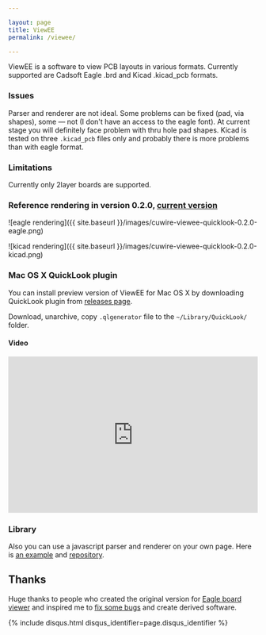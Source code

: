 ```yaml
---

layout: page
title: ViewEE
permalink: /viewee/

---
```


ViewEE is a software to view PCB layouts in various formats. Currently supported are Cadsoft Eagle .brd
and Kicad .kicad_pcb formats.

### Issues

Parser and renderer are not ideal. Some problems can be fixed (pad, via shapes),
some — not (I don't have an access to the eagle font). At current stage you will
definitely face problem with thru hole pad shapes. Kicad is tested on three `.kicad_pcb`
files only and probably there is more problems than with eagle format.

### Limitations

Currently only 2layer boards are supported.

### Reference rendering in version 0.2.0, [current version](/viewee/preview/)

![eagle rendering]({{ site.baseurl }}/images/cuwire-viewee-quicklook-0.2.0-eagle.png)

![kicad rendering]({{ site.baseurl }}/images/cuwire-viewee-quicklook-0.2.0-kicad.png)

### Mac OS X QuickLook plugin

You can install preview version of ViewEE for Mac OS X by downloading QuickLook plugin
from [releases page](https://github.com/cuwire/viewee.js/releases).

Download, unarchive, copy `.qlgenerator` file to the `~/Library/QuickLook/` folder.

#### Video

<div class="videoWrapper ViewEE-QuickLook">
    <!-- Copy & Pasted from YouTube -->
    <iframe width="100%" height="315" src="https://www.youtube.com/embed/ihnCz3UOc7Y" frameborder="0" allowfullscreen></iframe>
</div>

### Library

Also you can use a javascript parser and renderer on your own page. Here is [an example](/viewee.js/) and [repository](https://github.com/cuwire/viewee.js).

## Thanks

Huge thanks to people who created the original version
for [Eagle board viewer](https://github.com/presseverykey/everywhere-eagle-viewer)
and inspired me to [fix some bugs](https://github.com/presseverykey/everywhere-eagle-viewer/issues/3) and create derived software.


{% include disqus.html disqus_identifier=page.disqus_identifier %}
